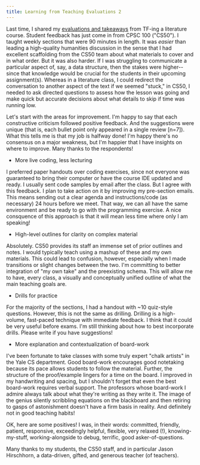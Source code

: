 ```yaml
---
title: Learning from Teaching Evaluations 2
---
```


Last time, I shared my [evaluations and takeaways](/2015/03/13/teaching-evaluations.html) from TF-ing a literature course. Student feedback has just come in from CPSC 100 ("CS50"). I taught weekly sections that were 90 minutes in length. It was *easier* than leading a high-quality humanities discussion in the sense that I had excellent scaffolding from the CS50 team about what materials to cover and in what order. But it was also harder. If I was struggling to communicate a particular aspect of, say, a data structure, then the stakes were higher--since that knowledge would be crucial for the students in their upcoming assignment(s). Whereas in a literature class, I could redirect the conversation to another aspect of the text if we seemed "stuck," in CS50, I needed to ask directed questions to assess how the lesson was going and make quick but accurate decisions about what details to skip if time was running low.

Let's start with the areas for improvement. I'm happy to say that each constructive criticism followed positive feedback. And the suggestions were unique (that is, each bullet point only appeared in a single review [n=7]). What this tells me is that my job is halfway done! I'm happy there's no consensus on a major weakness, but I'm happier that I have insights on where to improve. Many thanks to the respondents!

- More live coding, less lecturing

I preferred paper handouts over coding exercises, since not everyone was guaranteed to bring their computer or have the course IDE updated and ready. I usually sent code samples by email after the class. But I agree with this feedback. I plan to take action on it by improving my pre-section emails. This means sending out a clear agenda and instructions/code (as necessary) 24 hours before we meet. That way, we can all have the same environment and be ready to go with the programming exercise. A nice consquence of this approach is that it will mean less time where only I am speaking!

- High-level outlines for clarity on complex material

Absolutely. CS50 provides its staff an immense set of prior outlines and notes. I would typically teach using a mashup of these and my own materials. This could lead to confusion, however, especially when I made transitions or slight changes between the two. I'm committing to better integration of "my own take" and the preexisting schema. This will allow me to have, every class, a visually and conceptually unified outline of what the main teaching goals are.

- Drills for practice

For the majority of the sections, I had a handout with ~10 quiz-style questions. However, this is not the same as drilling. Drilling is a high-volume, fast-paced technique with immediate feedback. I think that it could be very useful before exams. I'm still thinking about how to best incorporate drills. Please write if you have suggestions! 

- More explanation and contextualization of board-work

I've been fortunate to take classes with some truly expert "chalk artists" in the Yale CS department. Good board-work encourages good notetaking because its pace allows students to follow the material. Further, the structure of the proof/example lingers for a time on the board. I improved in my handwriting and spacing, but I shouldn't forget that even the best board-work requires verbal support. The professors whose board-work I admire always talk about what they're writing as they write it. The image of the genius silently scribbling equations on the blackboard and then retiring to gasps of astonishment doesn't have a firm basis in reality. And definitely not in good teaching habits!

OK, here are some positives! I was, in their words: committed, friendly, patient, responsive, exceedingly helpful, flexible, very relaxed (!), knowing-my-stuff, working-alongside to debug, terrific, good asker-of-questions.

Many thanks to my students, the CS50 staff, and in particular Jason Hirschhorn, a data-driven, gifted, and generous teacher (of teachers).
